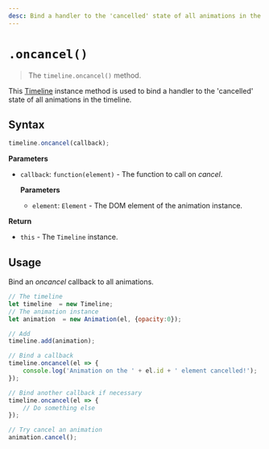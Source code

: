 ```yaml
---
desc: Bind a handler to the 'cancelled' state of all animations in the timeline.
---
```

# `.oncancel()`

> The `timeline.oncancel()` method.

This [Timeline](..) instance method is used to bind a handler to the 'cancelled' state of all animations in the timeline.

## Syntax

```js
timeline.oncancel(callback);
```

**Parameters**

+ `callback`: `function(element)` - The function to call on *cancel*.

    **Parameters**

    + `element`: `Element` - The DOM element of the animation instance.

**Return**

+ `this` - The `Timeline` instance.

## Usage

Bind an *oncancel* callback to all animations.

```js
// The timeline
let timeline  = new Timeline;
// The animation instance
let animation  = new Animation(el, {opacity:0});

// Add
timeline.add(animation);

// Bind a callback
timeline.oncancel(el => {
    console.log('Animation on the ' + el.id + ' element cancelled!');
});

// Bind another callback if necessary
timeline.oncancel(el => {
    // Do something else
});

// Try cancel an animation
animation.cancel();
```
